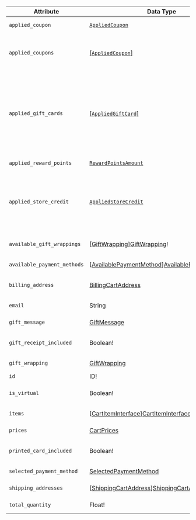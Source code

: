Attribute |  Data Type | Description
--- | --- | ---
`applied_coupon` | [`AppliedCoupon`][AppliedCoupon] | Deprecated. Use `applied_coupons` instead
`applied_coupons` | [[`AppliedCoupon`]][AppliedCoupon] | An array of `AppliedCoupon` objects. Each object contains the `code` text attribute, which specifies the coupon code
`applied_gift_cards` | [[`AppliedGiftCard`]][AppliedGiftCard] | An array of `AppliedGiftCard` objects. An `AppliedGiftCard` object contains the `code` text attribute, which specifies the gift card code. `applied_gift_cards` is a Commerce-only attribute, defined in the GiftCardAccountGraphQl module
`applied_reward_points`| [`RewardPointsAmount`][RewardPointsAmount] | The amount of reward points applied to the cart
`applied_store_credit` | [`AppliedStoreCredit`][AppliedStoreCredit] | Contains store credit information applied to the cart. `applied_store_credit` is a Commerce-only attribute, defined in the CustomerBalanceGraphQl module
`available_gift_wrappings` | [[GiftWrapping]][GiftWrapping]! | The list of available gift wrapping options for the cart
`available_payment_methods` | [[AvailablePaymentMethod]][AvailablePaymentMethod] | Available payment methods
`billing_address` | [BillingCartAddress][BillingCartAddress] | Contains the billing address specified in the customer's cart
`email` | String | The customer's email address
`gift_message` | [GiftMessage][GiftMessage] | A gift message added to the cart
`gift_receipt_included` | Boolean! | Indicates if the customer requested a gift receipt for the cart
`gift_wrapping` | [GiftWrapping][GiftWrapping] | The selected gift wrapping for the cart
`id` | ID! | The unique ID of the cart
`is_virtual` | Boolean! | Indicates whether the cart contains only virtual products
`items` | [[CartItemInterface]][CartItemInterface] | Contains the items in the customer's cart
`prices` | [CartPrices][CartPrices] | Contains subtotals and totals
`printed_card_included` | Boolean! | Indicates if the customer requested a printed card for the cart
`selected_payment_method` | [SelectedPaymentMethod][SelectedPaymentMethod] | Selected payment method
`shipping_addresses` | [[ShippingCartAddress]][ShippingCartAddress]! | Contains one or more shipping addresses
`total_quantity` | Float! | Total Quantity of products in the cart

[AppliedCoupon]: ../../graphql/schema/cart/queries/cart.md#appliedcoupon-object
[AppliedGiftCard]: ../../graphql/schema/cart/queries/cart.md#appliedgiftcard-object
[AppliedStoreCredit]: ../../graphql/schema/cart/queries/cart.md#appliedstorecredit-object
[AvailablePaymentMethod]: ../../graphql/schema/cart/queries/cart.md#availablepaymentmethod-object
[BillingCartAddress]: ../../graphql/schema/cart/queries/cart.md#billingcartaddress-object
[CartItemInterface]: ../../graphql/schema/cart/queries/cart.md#cartiteminterface
[CartPrices]: ../../graphql/schema/cart/queries/cart.md#cartprices-object
[GiftMessage]: ../../graphql/schema/cart/queries/cart.md#giftmessage-object
[GiftWrapping]: ../../graphql/schema/cart/queries/cart.md#giftwrapping-object
[RewardPointsAmount]: ../../graphql/schema/cart/queries/cart.md#rewardpointsamount
[SelectedPaymentMethod]: ../../graphql/schema/cart/queries/cart.md#selectedpaymentmethod-object
[ShippingCartAddress]: ../../graphql/schema/cart/queries/cart.md#shippingcartaddress-object
